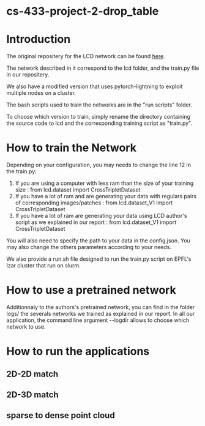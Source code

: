 # cs-433-project-2-drop_table

# Introduction

The original repositery for the LCD network can be found [here](https://github.com/hkust-vgd/lcd).

The network described in it correspond to the lcd folder, and the train.py file in our repositery.

We also have a modified version that uses pytorch-lightning to exploit multiple nodes on a cluster.

The bash scripts used to train the networks are in the "run scripts" folder.

To choose which version to train, simply rename the directory containing the source code to lcd and the corresponding training script as "train.py".

# How to train the Network

Depending on your configuration, you may needs to change the line 12 in the train.py:
1. If you are using a computer with less ram than the size of your training size :
    from lcd.dataset import CrossTripletDataset
2. If you have a lot of ram and are generating your data with regulars pairs of corresponding images/patches :
   from lcd.dataset_V1 import CrossTripletDataset
3. If you have a lot of ram are generating your data using LCD author's script as we explained in our report :
    from lcd.dataset_V1 import CrossTripletDataset

You will also need to specify the path to your data in the config.json.
You may also change the others parameters according to your needs.

We also provide a run.sh file designed to run the train.py script on EPFL's Izar cluster that run on slurm.

# How to use a pretrained network

Additionnaly to the authors's pretrained network, you can find in the folder logs/ the severals networks we trained as explained in our report. In all our application, the command line argument --logdir allows to choose which network to use.

# How to run the applications

## 2D-2D match

## 2D-3D match

## sparse to dense point cloud
